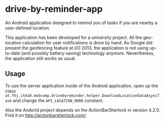 drive-by-reminder-app
=====================

An Android application designed to remind you of tasks if you are nearby a user-defined 
location.

This application has been developed for a university project. All the geo-location 
calculation for user notifications is done by hand. As Google did present the geofencing 
feature at I/O 2013, the application is not using up-to-date (and possibly battery-saving) 
technology anymore. Nevertheless, the application still works as usual.

Usage
-----

To use the server application inside of the Android application, open up the class 
`at.fhj.itm10.mobcomp.drivebyreminder.helper.DownloadLocationDataAsyncTask` and change the 
`API_LOCATION_MORE` constant.

Also the Andorid project depends on the ActionBarSherlock in version 4.2.0. Find it on 
http://actionbarsherlock.com/

